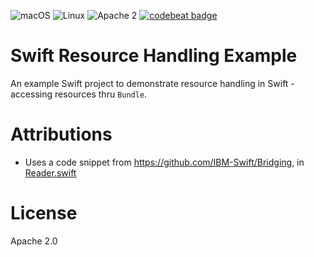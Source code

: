 ![macOS](https://img.shields.io/badge/os-macOS-green.svg?style=flat)
![Linux](https://img.shields.io/badge/os-linux-green.svg?style=flat)
![Apache 2](https://img.shields.io/badge/license-Apache2-blue.svg?style=flat)
[![codebeat badge](https://codebeat.co/badges/ce258c68-cbae-4876-ac65-8b727ea65197)](https://codebeat.co/projects/github-com-vadimeisenbergibm-swiftresourcehandlingexample-master)

# Swift Resource Handling Example

An example Swift project to demonstrate resource handling in Swift - accessing resources thru `Bundle`.

# Attributions
* Uses a code snippet from https://github.com/IBM-Swift/Bridging, in [Reader.swift](https://github.com/vadimeisenbergibm/SwiftResourceHandlingExample/blob/master/Sources/ResourceHandling/Reader.swift)

# License
Apache 2.0

